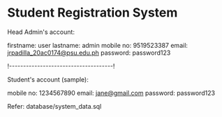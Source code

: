 <h1>Student Registration System</h1>

Head Admin's account:

firstname: user
lastname: admin
mobile no: 9519523387
email: jrpadilla_20ac0174@psu.edu.ph
password: password123

!-------------------------------------!

Student's account (sample):

mobile no: 1234567890
email: jane@gmail.com
password: password123

Refer: database/system_data.sql
